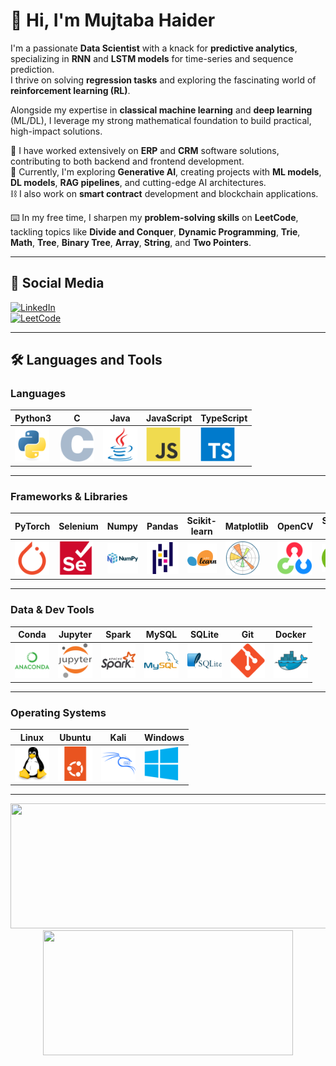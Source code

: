 # 👋 Hi, I'm Mujtaba Haider

I'm a passionate **Data Scientist** with a knack for **predictive analytics**, specializing in **RNN** and **LSTM models** for time-series and sequence prediction.  
I thrive on solving **regression tasks** and exploring the fascinating world of **reinforcement learning (RL)**.

Alongside my expertise in **classical machine learning** and **deep learning** (ML/DL), I leverage my strong mathematical foundation to build practical, high-impact solutions.

💼 I have worked extensively on **ERP** and **CRM** software solutions, contributing to both backend and frontend development.  
🧠 Currently, I'm exploring **Generative AI**, creating projects with **ML models**, **DL models**, **RAG pipelines**, and cutting-edge AI architectures.  
⛓️ I also work on **smart contract** development and blockchain applications.

⌨️ In my free time, I sharpen my **problem-solving skills** on **LeetCode**, tackling topics like **Divide and Conquer**, **Dynamic Programming**, **Trie**, **Math**, **Tree**, **Binary Tree**, **Array**, **String**, and **Two Pointers**.  

---

## 📡 Social Media  
[![LinkedIn](https://img.shields.io/badge/LinkedIn-Profile-blue?style=flat&logo=linkedin)](https://www.linkedin.com/in/s-mujtaba-haider/)  
[![LeetCode](https://img.shields.io/badge/LeetCode-Profile-yellow?style=flat&logo=leetcode)](https://leetcode.com/u/s-mujtaba-haider/)

---

## 🛠️ Languages and Tools

### **Languages**
| Python3 | C | Java | JavaScript | TypeScript |
|---------|---|------|------------|------------|
| <img src="https://github.com/devicons/devicon/blob/master/icons/python/python-original.svg" width="55"/> | <img src="https://github.com/devicons/devicon/blob/master/icons/c/c-original.svg" width="55"/> | <img src="https://github.com/devicons/devicon/blob/master/icons/java/java-original.svg" width="55"/> | <img src="https://github.com/devicons/devicon/blob/master/icons/javascript/javascript-original.svg" width="55"/> | <img src="https://github.com/devicons/devicon/blob/master/icons/typescript/typescript-original.svg" width="55"/> |

---

### **Frameworks & Libraries**
| PyTorch | Selenium | Numpy | Pandas | Scikit-learn | Matplotlib | OpenCV | Spring Boot | Next.js | React.js | Node.js | Express.js |
|---------|----------|-------|--------|--------------|------------|--------|-------------|---------|----------|---------|------------|
| <img src="https://github.com/devicons/devicon/blob/master/icons/pytorch/pytorch-original.svg" width="55"/> | <img src="https://github.com/devicons/devicon/blob/master/icons/selenium/selenium-original.svg" width="55"/> | <img src="https://github.com/devicons/devicon/blob/master/icons/numpy/numpy-original-wordmark.svg" width="55"/> | <img src="https://github.com/devicons/devicon/blob/master/icons/pandas/pandas-original.svg" width="55"/> | <img src="https://github.com/devicons/devicon/blob/master/icons/scikitlearn/scikitlearn-original.svg" width="55"/> | <img src="https://github.com/devicons/devicon/blob/master/icons/matplotlib/matplotlib-original.svg" width="55"/> | <img src="https://github.com/devicons/devicon/blob/master/icons/opencv/opencv-original.svg" width="55"/> | <img src="https://github.com/devicons/devicon/blob/master/icons/spring/spring-original.svg" width="55"/> | <img src="https://github.com/devicons/devicon/blob/master/icons/nextjs/nextjs-original.svg" width="55"/> | <img src="https://github.com/devicons/devicon/blob/master/icons/react/react-original.svg" width="55"/> | <img src="https://github.com/devicons/devicon/blob/master/icons/nodejs/nodejs-original.svg" width="55"/> | <img src="https://github.com/devicons/devicon/blob/master/icons/express/express-original.svg" width="55"/> |

---

### **Data & Dev Tools**
| Conda | Jupyter | Spark | MySQL | SQLite | Git | Docker |
|-------|---------|-------|-------|--------|-----|--------|
| <img src="https://github.com/devicons/devicon/blob/master/icons/anaconda/anaconda-original-wordmark.svg" width="55"/> | <img src="https://github.com/devicons/devicon/blob/master/icons/jupyter/jupyter-original-wordmark.svg" width="55"/> | <img src="https://github.com/devicons/devicon/blob/master/icons/apachespark/apachespark-original-wordmark.svg" width="55"/> | <img src="https://github.com/devicons/devicon/blob/master/icons/mysql/mysql-original-wordmark.svg" width="55"/> | <img src="https://github.com/devicons/devicon/blob/master/icons/sqlite/sqlite-original-wordmark.svg" width="55"/> | <img src="https://github.com/devicons/devicon/blob/master/icons/git/git-original.svg" width="55"/> | <img src="https://github.com/devicons/devicon/blob/master/icons/docker/docker-original.svg" width="55"/> |

---

### **Operating Systems**
| Linux | Ubuntu | Kali | Windows |
|-------|--------|------|---------|
| <img src="https://github.com/devicons/devicon/blob/master/icons/linux/linux-original.svg" width="55"/> | <img src="https://github.com/devicons/devicon/blob/master/icons/ubuntu/ubuntu-original.svg" width="55"/> | <img src="https://github.com/canaleal/devicon/blob/new-icon-kali-linux/icons/kalilinux/kalilinux-original-wordmark.svg" width="55"/> | <img src="https://github.com/devicons/devicon/blob/master/icons/windows8/windows8-original.svg" width="55"/> |

---

<p align="center">
  <img width="600" height="200" src="https://github-readme-stats.vercel.app/api?username=s-mujtaba-haider&show_icons=true&theme=vision-friendly-dark">
  <img width="400" height="200" src="https://github-readme-stats.vercel.app/api/top-langs/?username=s-mujtaba-haider&size_weight=0.15&count_weight=0.5&layout=compact&theme=vision-friendly-dark">
</p>

<div id="header" align="center">
  <img src="https://komarev.com/ghpvc/?username=s-mujtaba-haider&style=for-the-badge&color=orange" alt=""/>
</div>
